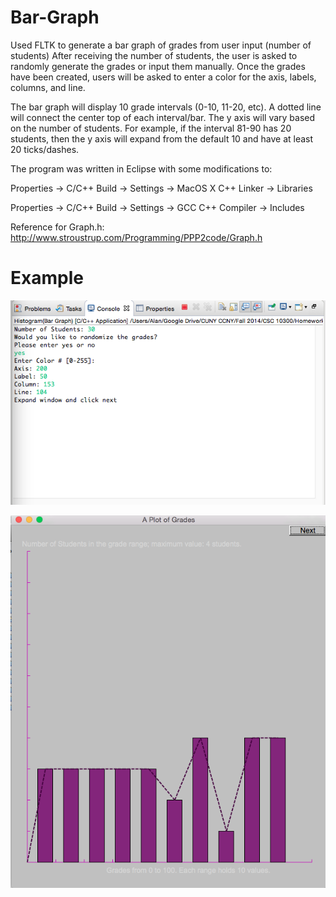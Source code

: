 # Bar-Graph
Used FLTK to generate a bar graph of grades from user input (number of students)
After receiving the number of students, the user is asked to randomly generate the grades or input them manually. Once the grades have been created, users will be asked to enter a color for the axis, labels, columns, and line.

The bar graph will display 10 grade intervals (0-10, 11-20, etc). A dotted line will connect the center top of each interval/bar. The y axis will vary based on the number of students. For example, if the interval 81-90 has 20 students, then the y axis will expand from the default 10 and have at least 20 ticks/dashes. 


The program was written in Eclipse with some modifications to: 

Properties -> C/C++ Build -> Settings -> MacOS X C++ Linker -> Libraries  

Properties -> C/C++ Build -> Settings -> GCC C++ Compiler -> Includes

Reference for Graph.h: http://www.stroustrup.com/Programming/PPP2code/Graph.h

# Example
![Bar (input)](https://github.com/AlanC5/Bar-Graph/blob/master/Bar(1).png)

![Bar (ouput)](https://github.com/AlanC5/Bar-Graph/blob/master/Bar(2).png)
